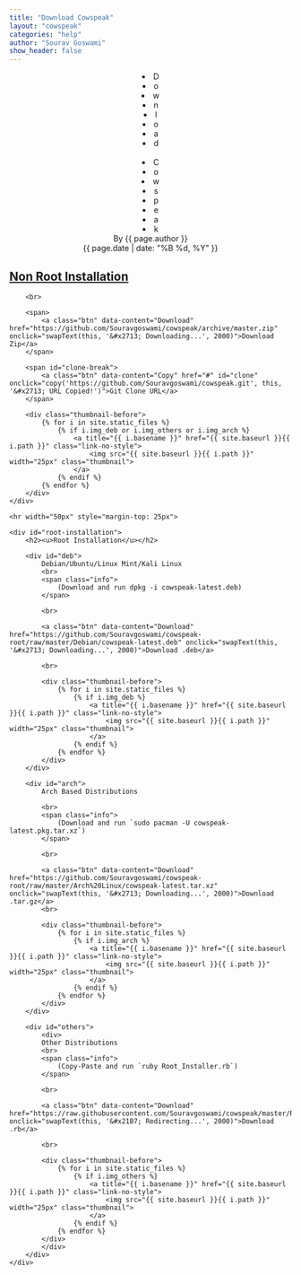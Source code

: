 ```yaml
---
title: "Download Cowspeak"
layout: "cowspeak"
categories: "help"
author: "Sourav Goswami"
show_header: false
---
```


<center>
	<div class="head nowrap">
		<li class="lighting" style="animation-delay: 0s;">D</li>
		<li class="lighting" style="animation-delay: 0.1s;">o</li>
		<li class="lighting" style="animation-delay: 0.2s;">w</li>
		<li class="lighting" style="animation-delay: 0.3s;">n</li>
		<li class="lighting" style="animation-delay: 0.4s;">l</li>
		<li class="lighting" style="animation-delay: 0.5s;">o</li>
		<li class="lighting" style="animation-delay: 0.6s;">a</li>
		<li class="lighting" style="animation-delay: 0.7s;">d</li>
		&nbsp;&nbsp;&nbsp;&nbsp;
		<li class="lighting" style="animation-delay: 0.8s;">C</li>
		<li class="lighting" style="animation-delay: 0.9s;">o</li>
		<li class="lighting" style="animation-delay: 1.0s;">w</li>
		<li class="lighting" style="animation-delay: 1.1s;">s</li>
		<li class="lighting" style="animation-delay: 1.2s;">p</li>
		<li class="lighting" style="animation-delay: 1.3s;">e</li>
		<li class="lighting" style="animation-delay: 1.4s;">a</li>
		<li class="lighting" style="animation-delay: 1.5s;">k</li>
	</div>
</center>

<center><span class="rgb nowrap">By {{ page.author }}</span></center>
<center><span class="rgb nowrap">{{ page.date | date: "%B %d, %Y" }}</span></center>

<div id="installation">
	<div id="non-root-installation">
		<h2><u>Non Root Installation</u></h2>

		<br>

		<span>
			<a class="btn" data-content="Download" href="https://github.com/Souravgoswami/cowspeak/archive/master.zip" onclick="swapText(this, '&#x2713; Downloading...', 2000)">Download Zip</a>
		</span>

		<span id="clone-break">
			<a class="btn" data-content="Copy" href="#" id="clone" onclick="copy('https://github.com/Souravgoswami/cowspeak.git', this, '&#x2713; URL Copied!')">Git Clone URL</a>
		</span>

		<div class="thumbnail-before">
			{% for i in site.static_files %}
				{% if i.img_deb or i.img_others or i.img_arch %}
					<a title="{{ i.basename }}" href="{{ site.baseurl }}{{ i.path }}" class="link-no-style">
						<img src="{{ site.baseurl }}{{ i.path }}" width="25px" class="thumbnail">
					</a>
				{% endif %}
			{% endfor %}
		</div>
	</div>

	<hr width="50px" style="margin-top: 25px">

	<div id="root-installation">
		<h2><u>Root Installation</u></h2>

		<div id="deb">
			Debian/Ubuntu/Linux Mint/Kali Linux
			<br>
			<span class="info">
				(Download and run dpkg -i cowspeak-latest.deb)
			</span>

			<br>

			<a class="btn" data-content="Download" href="https://github.com/Souravgoswami/cowspeak-root/raw/master/Debian/cowspeak-latest.deb" onclick="swapText(this, '&#x2713; Downloading...', 2000)">Download .deb</a>

			<br>

			<div class="thumbnail-before">
				{% for i in site.static_files %}
					{% if i.img_deb %}
						<a title="{{ i.basename }}" href="{{ site.baseurl }}{{ i.path }}" class="link-no-style">
							<img src="{{ site.baseurl }}{{ i.path }}" width="25px" class="thumbnail">
						</a>
					{% endif %}
				{% endfor %}
			</div>
		</div>

		<div id="arch">
			Arch Based Distributions

			<br>
			<span class="info">
				(Download and run `sudo pacman -U cowspeak-latest.pkg.tar.xz`)
			</span>

			<br>

			<a class="btn" data-content="Download" href="https://github.com/Souravgoswami/cowspeak-root/raw/master/Arch%20Linux/cowspeak-latest.tar.xz" onclick="swapText(this, '&#x2713; Downloading...', 2000)">Download .tar.gz</a>
			<br>

			<div class="thumbnail-before">
				{% for i in site.static_files %}
					{% if i.img_arch %}
						<a title="{{ i.basename }}" href="{{ site.baseurl }}{{ i.path }}" class="link-no-style">
							<img src="{{ site.baseurl }}{{ i.path }}" width="25px" class="thumbnail">
						</a>
					{% endif %}
				{% endfor %}
			</div>
		</div>

		<div id="others">
			<div>
			Other Distributions
			<br>
			<span class="info">
				(Copy-Paste and run `ruby Root_Installer.rb`)
			</span>

			<br>

			<a class="btn" data-content="Download" href="https://raw.githubusercontent.com/Souravgoswami/cowspeak/master/Root_Installer.rb" onclick="swapText(this, '&#x21B7; Redirecting...', 2000)">Download .rb</a>

			<br>

			<div class="thumbnail-before">
				{% for i in site.static_files %}
					{% if i.img_others %}
						<a title="{{ i.basename }}" href="{{ site.baseurl }}{{ i.path }}" class="link-no-style">
							<img src="{{ site.baseurl }}{{ i.path }}" width="25px" class="thumbnail">
						</a>
					{% endif %}
				{% endfor %}
			</div>
			</div>
		</div>
	</div>
</div>
